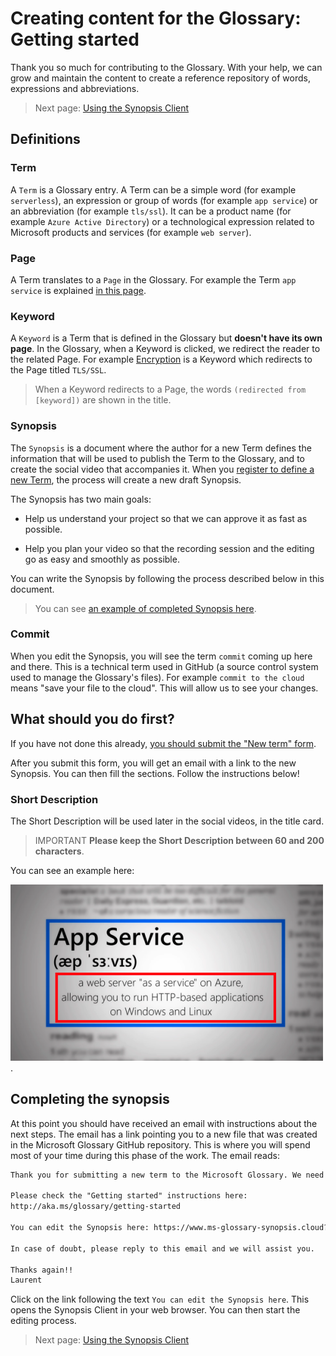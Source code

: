 # Creating content for the Glossary: Getting started

Thank you so much for contributing to the Glossary. With your help, we can grow and maintain the content to create a reference repository of words, expressions and abbreviations.

> Next page: [Using the Synopsis Client](./synopsis-client-guide.md)

## Definitions

### Term

A `Term` is a Glossary entry. A Term can be a simple word (for example `serverless`), an expression or group of words (for example `app service`) or an abbreviation (for example `tls/ssl`). It can be a product name (for example `Azure Active Directory`) or a technological expression related to Microsoft products and services (for example `web server`).

### Page

A Term translates to a `Page` in the Glossary. For example the Term `app service` is explained [in this page](https://aka.ms/define/app-service).

### Keyword

A `Keyword` is a Term that is defined in the Glossary but **doesn't have its own page**. In the Glossary, when a Keyword is clicked, we redirect the reader to the related Page. For example [Encryption](https://aka.ms/define/encryption) is a Keyword which redirects to the Page titled `TLS/SSL`.

> When a Keyword redirects to a Page, the words `(redirected from [keyword])` are shown in the title.

### Synopsis

The `Synopsis` is a document where the author for a new Term defines the information that will be used to publish the Term to the Glossary, and to create the social video that accompanies it. When you [register to define a new Term](https://aka.ms/define/new), the process will create a new draft Synopsis.

The Synopsis has two main goals:

- Help us understand your project so that we can approve it as fast as possible.

- Help you plan your video so that the recording session and the editing go as easy and smoothly as possible.

You can write the Synopsis by following the process described below in this document.

> You can see [an example of completed Synopsis here](https://aka.ms/glossary/sample/synopsis).

### Commit

When you edit the Synopsis, you will see the term `commit` coming up here and there. This is a technical term used in GitHub (a source control system used to manage the Glossary's files). For example `commit to the cloud` means "save your file to the cloud". This will allow us to see your changes.

## What should you do first?

If you have not done this already, [you should submit the "New term" form](https://aka.ms/define/new).

After you submit this form, you will get an email with a link to the new Synopsis. You can then fill the sections. Follow the instructions below!

### Short Description

The Short Description will be used later in the social videos, in the title card.

> IMPORTANT **Please keep the Short Description between 60 and 200 characters**.

You can see an example here:

![Microsoft Glossary Social Video Title Card](./images/ShortDescription.png).

## Completing the synopsis

At this point you should have received an email with instructions about the next steps. The email has a link pointing you to a new file that was created in the Microsoft Glossary GitHub repository. This is where you will spend most of your time during this phase of the work. The email reads:

``` txt
Thank you for submitting a new term to the Microsoft Glossary. We need your action now:

Please check the "Getting started" instructions here:
http://aka.ms/glossary/getting-started

You can edit the Synopsis here: https://www.ms-glossary-synopsis.cloud?edit=your-term-here

In case of doubt, please reply to this email and we will assist you.

Thanks again!!
Laurent
```

Click on the link following the text `You can edit the Synopsis here`. This opens the Synopsis Client in your web browser. You can then start the editing process.

> Next page: [Using the Synopsis Client](./synopsis-client-guide.md)